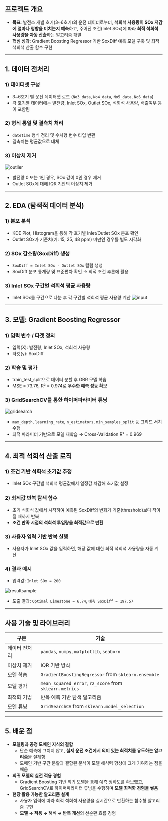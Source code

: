 ## 프로젝트 개요

- **목표**: 발전소 개별 호기(3~6호기)의 운전 데이터로부터, **석회석 사용량이 SOx 저감에 얼마나 영향을 미치는지 예측**하고, 주어진 조건(Inlet SOx)에 따라 **최적 석회석 사용량을 자동 산출**하는 알고리즘 개발
- **핵심 성과**: Gradient Boosting Regressor 기반 SoxDiff 예측 모델 구축 및 최적 석회석 산출 함수 구현

---

## 1. 데이터 전처리

### 1) **데이터셋 구성**

- 3~6호기 별 운전 데이터셋 로드 (`No3_data`, `No4_data`, `No5_data`, `No6_data`)
- 각 호기별 데이터에는 발전량, Inlet SOx, Outlet SOx, 석회석 사용량, 배출여부 등이 포함됨

### 2) **형식 통일 및 결측치 처리**

- `datetime` 형식 정리 및 수치형 변수 타입 변환
- 결측치는 평균값으로 대체

### 3) **이상치 제거**

![outlier](https://github.com/user-attachments/assets/f2c9f544-d7a2-4790-a536-60e70ce07aac)

- 발전량 0 또는 1인 경우, SOx 값이 0인 경우 제거
- Outlet SOx에 대해 IQR 기반의 이상치 제거

---

## 2. EDA (탐색적 데이터 분석)

### 1) **분포 분석**

- KDE Plot, Histogram을 통해 각 호기별 Inlet/Outlet SOx 분포 확인
- Outlet SOx가 기준치(예: 15, 25, 48 ppm) 미만인 경우를 별도 시각화

### 2) **SOx 감소량(SoxDiff) 생성**

- `SoxDiff = Inlet SOx - Outlet SOx` 컬럼 생성
- SoxDiff 분포 통계량 및 표준편차 확인 → 최적 조건 추론에 활용

### 3) **Inlet SOx 구간별 석회석 평균 사용량**

- Inlet SOx를 구간으로 나눈 후 각 구간별 석회석 평균 사용량 계산
![input](https://github.com/user-attachments/assets/a54ffc25-92d4-496e-99d7-8dfeebcfde76)



---

## 3. 모델: Gradient Boosting Regressor

### 1) **입력 변수 / 타겟 정의**

- 입력(X): 발전량, Inlet SOx, 석회석 사용량
- 타겟(y): SoxDiff

### 2) **학습 및 평가**

- train_test_split으로 데이터 분할 후 GBR 모델 학습
- MSE = 73.76, R² = 0.974로 **우수한 예측 성능 확보**

### 3) **GridSearchCV를 통한 하이퍼파라미터 튜닝**
![gridsearch](https://github.com/user-attachments/assets/40d1332b-f341-4fd2-8335-e3fd166bdd0d)


- `max_depth`, `learning_rate`, `n_estimators`, `min_samples_split` 등 그리드 서치 수행
- 최적 파라미터 기반으로 모델 재학습 → Cross-Validation R² = 0.969

---

## 4. 최적 석회석 산출 로직

### 1) **조건 기반 석회석 초기값 추정**

- Inlet SOx 구간별 석회석 평균값에서 일정값 차감해 초기값 설정

### 2) **최적값 반복 탐색 함수**

- 초기 석회석 값에서 시작하여 예측된 SoxDiff의 변화가 기준(threshold)보다 작아질 때까지 반복
- **조건 만족 시점의 석회석 투입량을 최적값으로 반환**



### 3) **사용자 입력 기반 반복 실행**

- 사용자가 Inlet SOx 값을 입력하면, 해당 값에 대한 최적 석회석 사용량을 자동 계산

### 4) 결과 예시

- 입력값: `Inlet SOx = 200`

![resultsample](https://github.com/user-attachments/assets/3e5d450e-b6b5-4550-93c2-d046b58e93d2)


- 도출 결과: `Optimal Limestone = 6.74`, `예측 SoxDiff = 197.57`

---

## 사용 기술 및 라이브러리

| 구분 | 기술 |
| --- | --- |
| 데이터 전처리 | `pandas`, `numpy`, `matplotlib`, `seaborn` |
| 이상치 제거 | IQR 기반 방식 |
| 모델 학습 | `GradientBoostingRegressor` from `sklearn.ensemble` |
| 모델 평가 | `mean_squared_error`, `r2_score` from `sklearn.metrics` |
| 최적화 기법 | 반복 예측 기반 탐색 알고리즘 |
| 모델 튜닝 | `GridSearchCV` from `sklearn.model_selection` |

---

## 5. 배운 점

- **모델링과 공정 도메인 지식의 결합**
    - 단순 예측에 그치지 않고, **실제 운전 조건에서 의미 있는 최적치를 유도하는 알고리즘**을 설계함
    - 도메인 기반 구간 분할과 결합된 분석이 모델 해석력 향상에 크게 기여하는 점을 배움
- **회귀 모델의 실전 적용 경험**
    - Gradient Boosting 기반 회귀 모델을 통해 예측 정확도를 확보했고, GridSearchCV로 하이퍼파라미터 튜닝을 수행하며 **모델 최적화 경험을 쌓음**
- **현장 활용 가능한 알고리즘 설계**
    - 사용자 입력에 따라 최적 석회석 사용량을 실시간으로 반환하는 함수형 알고리즘 구현
    - **모델 → 적용 → 해석 → 반복 개선**의 선순환 흐름 경험
